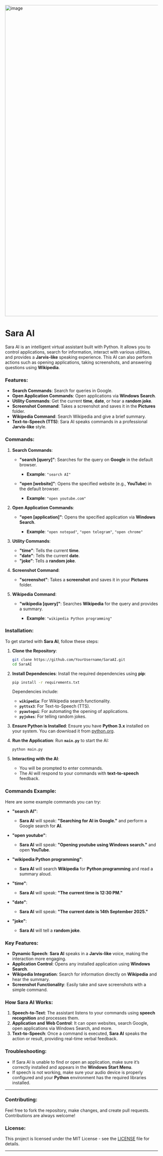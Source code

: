 <img width="1024" height="1024" alt="image" src="https://github.com/user-attachments/assets/90cc662e-4d05-4f0b-8e5f-62c074b0f54b" />


# **Sara AI**

Sara AI is an intelligent virtual assistant built with Python. It allows you to control applications, search for information, interact with various utilities, and provides a **Jarvis-like** speaking experience. This AI can also perform actions such as opening applications, taking screenshots, and answering questions using **Wikipedia**.

### **Features**:

* **Search Commands**: Search for queries in Google.
* **Open Application Commands**: Open applications via **Windows Search**.
* **Utility Commands**: Get the current **time**, **date**, or hear a **random joke**.
* **Screenshot Command**: Takes a screenshot and saves it in the **Pictures** folder.
* **Wikipedia Command**: Search Wikipedia and give a brief summary.
* **Text-to-Speech (TTS)**: Sara AI speaks commands in a professional **Jarvis-like** style.

### **Commands**:

1. **Search Commands**:

   * **"search \[query]"**: Searches for the query on **Google** in the default browser.

     * **Example**: `"search AI"`
   * **"open \[website]"**: Opens the specified website (e.g., **YouTube**) in the default browser.

     * **Example**: `"open youtube.com"`

2. **Open Application Commands**:

   * **"open \[application]"**: Opens the specified application via **Windows Search**.

     * **Example**: `"open notepad"`, `"open telegram"`, `"open chrome"`

3. **Utility Commands**:

   * **"time"**: Tells the current **time**.
   * **"date"**: Tells the current **date**.
   * **"joke"**: Tells a **random joke**.

4. **Screenshot Command**:

   * **"screenshot"**: Takes a **screenshot** and saves it in your **Pictures** folder.

5. **Wikipedia Command**:

   * **"wikipedia \[query]"**: Searches **Wikipedia** for the query and provides a summary.

     * **Example**: `"wikipedia Python programming"`

### **Installation**:

To get started with **Sara AI**, follow these steps:

1. **Clone the Repository**:

   ```bash
   git clone https://github.com/YourUsername/SaraAI.git
   cd SaraAI
   ```

2. **Install Dependencies**:
   Install the required dependencies using **pip**:

   ```bash
   pip install -r requirements.txt
   ```

   Dependencies include:

   * **`wikipedia`**: For Wikipedia search functionality.
   * **`pyttsx3`**: For Text-to-Speech (TTS).
   * **`pyautogui`**: For automating the opening of applications.
   * **`pyjokes`**: For telling random jokes.

3. **Ensure Python is Installed**:
   Ensure you have **Python 3.x** installed on your system. You can download it from [python.org](https://www.python.org/downloads/).

4. **Run the Application**:
   Run **`main.py`** to start the AI:

   ```bash
   python main.py
   ```

5. **Interacting with the AI**:

   * You will be prompted to enter commands.
   * The AI will respond to your commands with **text-to-speech** feedback.

### **Commands Example**:

Here are some example commands you can try:

* **"search AI"**:

  * **Sara AI** will speak: **"Searching for AI in Google."** and perform a Google search for **AI**.

* **"open youtube"**:

  * **Sara AI** will speak: **"Opening youtube using Windows search."** and open **YouTube**.

* **"wikipedia Python programming"**:

  * **Sara AI** will search **Wikipedia** for **Python programming** and read a summary aloud.

* **"time"**:

  * **Sara AI** will speak: **"The current time is 12:30 PM."**

* **"date"**:

  * **Sara AI** will speak: **"The current date is 14th September 2025."**

* **"joke"**:

  * **Sara AI** will tell a **random joke**.

### **Key Features**:

* **Dynamic Speech**: **Sara AI** speaks in a **Jarvis-like** voice, making the interaction more engaging.
* **Application Control**: Opens any installed application using **Windows Search**.
* **Wikipedia Integration**: Search for information directly on **Wikipedia** and hear the summary.
* **Screenshot Functionality**: Easily take and save screenshots with a simple command.

### **How Sara AI Works**:

1. **Speech-to-Text**: The assistant listens to your commands using **speech recognition** and processes them.
2. **Application and Web Control**: It can open websites, search Google, open applications via Windows Search, and more.
3. **Text-to-Speech**: Once a command is executed, **Sara AI** speaks the action or result, providing real-time verbal feedback.

### **Troubleshooting**:

* If Sara AI is unable to find or open an application, make sure it’s correctly installed and appears in the **Windows Start Menu**.
* If speech is not working, make sure your audio device is properly configured and your **Python** environment has the required libraries installed.

---

### **Contributing**:

Feel free to fork the repository, make changes, and create pull requests. Contributions are always welcome!

### **License**:

This project is licensed under the MIT License - see the [LICENSE](LICENSE) file for details.

---
